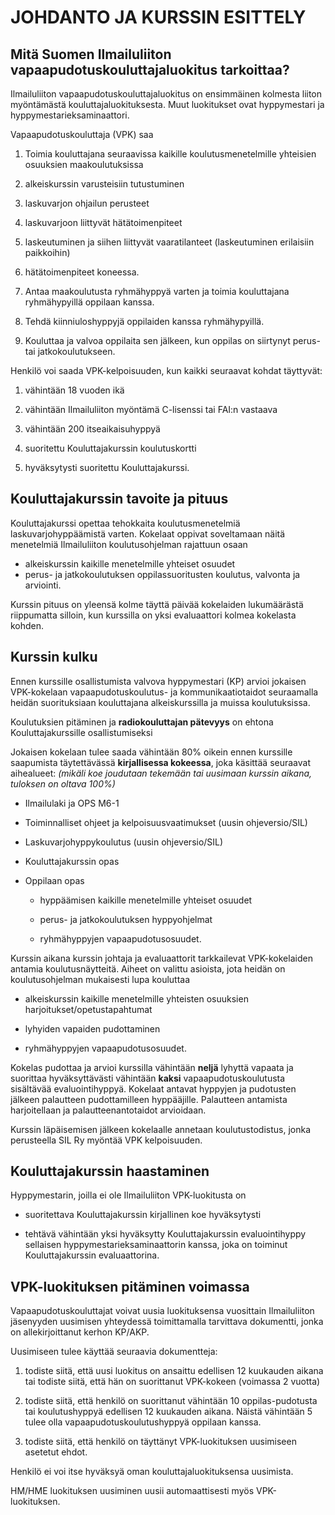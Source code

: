 # JOHDANTO JA KURSSIN ESITTELY

## **Mitä Suomen Ilmailuliiton vapaapudotuskouluttajaluokitus tarkoittaa?**

Ilmailuliiton vapaapudotuskouluttajaluokitus on ensimmäinen kolmesta liiton myöntämästä kouluttajaluokituksesta. Muut luokitukset ovat hyppymestari ja hyppymestarieksaminaattori.

Vapaapudotuskouluttaja \(VPK\) saa

1. Toimia kouluttajana seuraavissa kaikille koulutusmenetelmille yhteisien osuuksien maakoulutuksissa

  1. alkeiskurssin varusteisiin tutustuminen

  2. laskuvarjon ohjailun perusteet

  3. laskuvarjoon liittyvät hätätoimenpiteet

  4. laskeutuminen ja siihen liittyvät vaaratilanteet \(laskeutuminen erilaisiin paikkoihin\)

  5. hätätoimenpiteet koneessa.

2. Antaa maakoulutusta ryhmähyppyä varten ja toimia kouluttajana ryhmähypyillä oppilaan kanssa.

3. Tehdä kiinniuloshyppyjä oppilaiden kanssa ryhmähypyillä.

4. Kouluttaa ja valvoa oppilaita sen jälkeen, kun oppilas on siirtynyt perus- tai jatkokoulutukseen.


Henkilö voi saada VPK-kelpoisuuden, kun kaikki seuraavat kohdat täyttyvät:

1. vähintään 18 vuoden ikä

2. vähintään Ilmailuliiton myöntämä C-lisenssi tai FAI:n vastaava

3. vähintään 200 itseaikaisuhyppyä

4. suoritettu Kouluttajakurssin koulutuskortti

5. hyväksytysti suoritettu Kouluttajakurssi.


## **Kouluttajakurssin tavoite ja pituus**

Kouluttajakurssi opettaa tehokkaita koulutusmenetelmiä laskuvarjohyppäämistä varten. Kokelaat oppivat soveltamaan näitä menetelmiä Ilmailuliiton koulutusohjelman rajattuun osaan

* alkeiskurssin kaikille menetelmille yhteiset osuudet
* perus- ja jatkokoulutuksen oppilassuoritusten koulutus, valvonta ja
  arviointi.

Kurssin pituus on yleensä kolme täyttä päivää kokelaiden lukumäärästä riippumatta silloin, kun kurssilla on yksi evaluaattori kolmea kokelasta kohden.

## **Kurssin kulku**

Ennen kurssille osallistumista valvova hyppymestari \(KP\) arvioi jokaisen VPK-kokelaan vapaapudotuskoulutus- ja kommunikaatiotaidot seuraamalla heidän suorituksiaan kouluttajana alkeiskurssilla ja muissa koulutuksissa.

Koulutuksien pitäminen ja **radiokouluttajan pätevyys** on ehtona Kouluttajakurssille osallistumiseksi

Jokaisen kokelaan tulee saada vähintään 80% oikein ennen kurssille saapumista täytettävässä **kirjallisessa kokeessa**, joka käsittää seuraavat aihealueet: _\(mikäli koe joudutaan tekemään tai uusimaan kurssin aikana, tuloksen on oltava 100%\)_

* Ilmailulaki ja OPS M6-1

* Toiminnalliset ohjeet ja kelpoisuusvaatimukset \(uusin ohjeversio\/SIL\)

* Laskuvarjohyppykoulutus \(uusin ohjeversio\/SIL\)

* Kouluttajakurssin opas

* Oppilaan opas

  * hyppäämisen kaikille menetelmille yhteiset osuudet

  * perus- ja jatkokoulutuksen hyppyohjelmat

  * ryhmähyppyjen vapaapudotusosuudet.



Kurssin aikana kurssin johtaja ja evaluaattorit tarkkailevat VPK-kokelaiden antamia koulutusnäytteitä. Aiheet on valittu asioista, jota heidän on koulutusohjelman mukaisesti lupa kouluttaa

* alkeiskurssin kaikille menetelmille yhteisten osuuksien harjoitukset\/opetustapahtumat

* lyhyiden vapaiden pudottaminen

* ryhmähyppyjen vapaapudotusosuudet.


Kokelas pudottaa ja arvioi kurssilla vähintään **neljä** lyhyttä vapaata ja suorittaa hyväksyttävästi vähintään **kaksi** vapaapudotuskoulutusta sisältävää evaluointihyppyä. Kokelaat antavat hyppyjen ja pudotusten jälkeen palautteen pudottamilleen hyppääjille. Palautteen antamista harjoitellaan ja palautteenantotaidot arvioidaan.

Kurssin läpäisemisen jälkeen kokelaalle annetaan koulutustodistus, jonka perusteella SIL Ry myöntää VPK kelpoisuuden.

## **Kouluttajakurssin haastaminen**

Hyppymestarin, joilla ei ole Ilmailuliiton VPK-luokitusta on

* suoritettava Kouluttajakurssin kirjallinen koe hyväksytysti

* tehtävä vähintään yksi hyväksytty Kouluttajakurssin evaluointihyppy sellaisen hyppymestarieksaminaattorin kanssa, joka on toiminut Kouluttajakurssin evaluaattorina.


## **VPK-luokituksen pitäminen voimassa**

Vapaapudotuskouluttajat voivat uusia luokituksensa vuosittain Ilmailuliiton jäsenyyden uusimisen yhteydessä toimittamalla tarvittava dokumentti, jonka on allekirjoittanut kerhon KP\/AKP.

Uusimiseen tulee käyttää seuraavia dokumentteja: 

1. todiste siitä, että uusi luokitus on ansaittu edellisen 12 kuukauden aikana tai todiste siitä, että hän on suorittanut VPK-kokeen \(voimassa 2 vuotta\) 

2. todiste siitä, että henkilö on suorittanut vähintään 10 oppilas-pudotusta tai koulutushyppyä edellisen 12 kuukauden aikana. Näistä vähintään 5 tulee olla vapaapudotuskoulutushyppyä oppilaan kanssa. 

3. todiste siitä, että henkilö on täyttänyt VPK-luokituksen uusimiseen asetetut ehdot.


Henkilö ei voi itse hyväksyä oman kouluttajaluokituksensa uusimista.

HM\/HME luokituksen uusiminen uusii automaattisesti myös VPK-luokituksen.

